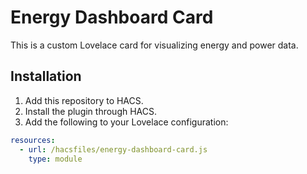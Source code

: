 # Energy Dashboard Card

This is a custom Lovelace card for visualizing energy and power data.

## Installation

1. Add this repository to HACS.
2. Install the plugin through HACS.
3. Add the following to your Lovelace configuration:

```yaml
resources:
  - url: /hacsfiles/energy-dashboard-card.js
    type: module
```
